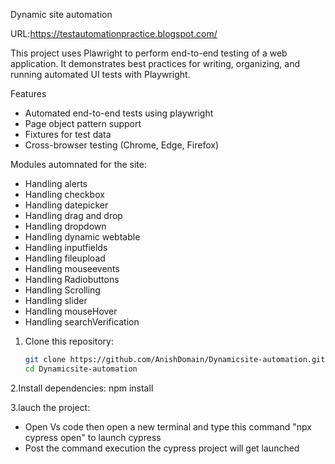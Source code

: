 Dynamic site automation

URL:https://testautomationpractice.blogspot.com/

This project uses Plawright to perform end-to-end testing of a web application. It demonstrates best practices for writing, organizing, and running automated UI tests with Playwright.


Features

- Automated end-to-end tests using playwright
- Page object pattern support 
- Fixtures for test data
- Cross-browser testing (Chrome, Edge, Firefox)


Modules automnated for the site:
 * Handling alerts
 * Handling checkbox
 * Handling datepicker
 * Handling drag and drop
 * Handling dropdown
 * Handling dynamic webtable
 * Handling inputfields
 * Handling fileupload
 * Handling mouseevents
 * Handling Radiobuttons
 * Handling Scrolling
 * Handling slider
 * Handling mouseHover
 * Handling searchVerification
    

1. Clone this repository:
   ```bash
   git clone https://github.com/AnishDomain/Dynamicsite-automation.git
   cd Dynamicsite-automation


2.Install dependencies:
  npm install
  

3.lauch the project:
 * Open Vs code then open a new terminal and type this command "npx cypress open" to launch cypress
 * Post the command execution the cypress project will get launched 



